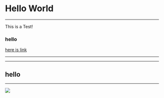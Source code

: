 # Hello World
---

This is a Test!
### hello
[here is link](https://example.com)

---
---

## hello

---

![](https://unsplash.com/photos/Jzery_MafWQ/download?ixid=M3wxMjA3fDB8MXxhbGx8fHx8fHx8fHwxNzE4Nzg4MTE3fA&force=true&w=1920)